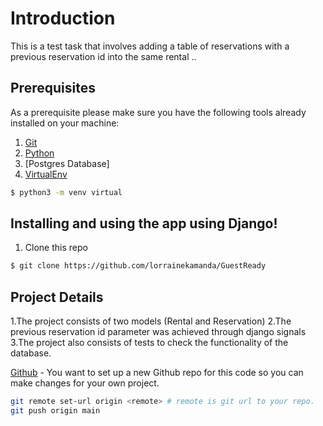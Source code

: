 # Introduction

This is a test task that involves adding a table of reservations with a previous reservation id into the same rental ..

## Prerequisites
As a prerequisite please make sure you have the following tools already installed on your machine:
1. [Git](https://git-scm.com/)
2. [Python](https://www.python.org/downloads/)
2. [Postgres Database]
3. [VirtualEnv](https://docs.python.org/3/tutorial/venv.html)
```sh
$ python3 -m venv virtual

```

## Installing and using the app using Django!
1. Clone this repo
```sh
$ git clone https://github.com/lorrainekamanda/GuestReady
```
##  Project Details
1.The project consists of two models (Rental and Reservation)
2.The previous reservation id parameter was achieved through django signals
3.The project also consists of tests to check the functionality of the database.


[Github](https://github.com/) - You want to set up a new Github repo for this code so you can make changes for your own project. 
```sh
git remote set-url origin <remote> # remote is git url to your repo.
git push origin main
```

